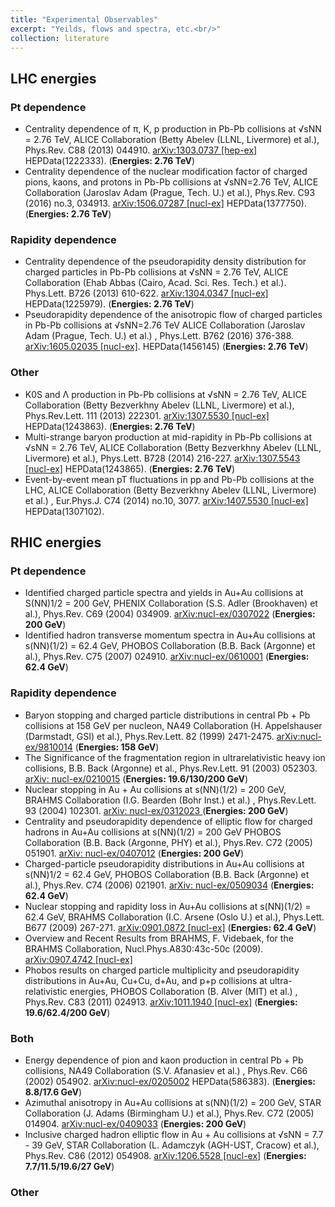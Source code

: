```yaml
---
title: "Experimental Observables"
excerpt: "Yeilds, flows and spectra, etc.<br/>"
collection: literature
---
```


## LHC energies

### Pt dependence

* Centrality dependence of π, K, p production in Pb-Pb collisions at √sNN = 2.76 TeV,
ALICE Collaboration (Betty Abelev (LLNL, Livermore) et al.),
Phys.Rev. C88 (2013) 044910. [arXiv:1303.0737 [hep-ex]](http://arxiv.org/pdf/1303.0737.pdf) HEPData(1222333). (**Energies: 2.76 TeV**)
* Centrality dependence of the nuclear modification factor of charged pions, kaons, and protons in Pb-Pb collisions at √sNN=2.76 TeV,
ALICE Collaboration (Jaroslav Adam (Prague, Tech. U.) et al.),
Phys.Rev. C93 (2016) no.3, 034913.
[arXiv:1506.07287 [nucl-ex]](http://arxiv.org/pdf/1506.07287.pdf) HEPData(1377750). (**Energies: 2.76 TeV**)

### Rapidity dependence

* Centrality dependence of the pseudorapidity density distribution for charged particles in Pb-Pb collisions at √sNN = 2.76 TeV,
ALICE Collaboration (Ehab Abbas (Cairo, Acad. Sci. Res. Tech.) et al.). 
Phys.Lett. B726 (2013) 610-622. [arXiv:1304.0347 [nucl-ex]](http://arxiv.org/pdf/1304.0347.pdf) HEPData(1225979). (**Energies: 2.76 TeV**)
* Pseudorapidity dependence of the anisotropic flow of charged particles in Pb-Pb collisions at √sNN=2.76 TeV
ALICE Collaboration (Jaroslav Adam (Prague, Tech. U.) et al.) ,
Phys.Lett. B762 (2016) 376-388. [arXiv:1605.02035 [nucl-ex]](http://arxiv.org/pdf/1605.02035.pdf). HEPData(1456145) (**Energies: 2.76 TeV**)

### Other

* K0S and Λ production in Pb-Pb collisions at √sNN = 2.76 TeV,
ALICE Collaboration (Betty Bezverkhny Abelev (LLNL, Livermore) et al.),
Phys.Rev.Lett. 111 (2013) 222301. [arXiv:1307.5530 [nucl-ex]](http://arxiv.org/pdf/1307.5530.pdf) HEPData(1243863).  (**Energies: 2.76 TeV**)
* Multi-strange baryon production at mid-rapidity in Pb-Pb collisions at √sNN = 2.76 TeV,
ALICE Collaboration (Betty Bezverkhny Abelev (LLNL, Livermore) et al.),
Phys.Lett. B728 (2014) 216-227. [arXiv:1307.5543 [nucl-ex]](http://arxiv.org/pdf/1307.5543.pdf) HEPData(1243865). (**Energies: 2.76 TeV**)
* Event-by-event mean pT fluctuations in pp and Pb-Pb collisions at the LHC,
ALICE Collaboration (Betty Bezverkhny Abelev (LLNL, Livermore) et al.) ,
Eur.Phys.J. C74 (2014) no.10, 3077. [arXiv:1407.5530 [nucl-ex]](http://arxiv.org/pdf/1407.5530.pdf) HEPData(1307102).

## RHIC energies

### Pt dependence
* Identified charged particle spectra and yields in Au+Au collisions at S(NN)1/2 = 200 GeV,
PHENIX Collaboration (S.S. Adler (Brookhaven) et al.),
Phys.Rev. C69 (2004) 034909. [arXiv:nucl-ex/0307022](http://arxiv.org/pdf/nucl-ex/0307022.pdf) (**Energies: 200 GeV**)
* Identified hadron transverse momentum spectra in Au+Au collisions at s(NN)(1/2) = 62.4 GeV,
PHOBOS Collaboration (B.B. Back (Argonne) et al.),
Phys.Rev. C75 (2007) 024910. [arXiv:nucl-ex/0610001](http://arxiv.org/pdf/nucl-ex/0610001.pdf) (**Energies: 62.4 GeV**)

### Rapidity dependence
* Baryon stopping and charged particle distributions in central Pb + Pb collisions at 158 GeV per nucleon,
NA49 Collaboration (H. Appelshauser (Darmstadt, GSI) et al.),
Phys.Rev.Lett. 82 (1999) 2471-2475. [arXiv:nucl-ex/9810014](http://arxiv.org/pdf/nucl-ex/9810014.pdf) (**Energies: 158 GeV**)
* The Significance of the fragmentation region in ultrarelativistic heavy ion collisions,
B.B. Back (Argonne) et al.,
Phys.Rev.Lett. 91 (2003) 052303. [arXiv: nucl-ex/0210015](http://arxiv.org/pdf/nucl-ex/0210015.pdf) (**Energies:  19.6/130/200 GeV**)
* Nuclear stopping in Au + Au collisions at s(NN)(1/2) = 200 GeV,
BRAHMS Collaboration (I.G. Bearden (Bohr Inst.) et al.) ,
Phys.Rev.Lett. 93 (2004) 102301. [arXiv: nucl-ex/0312023 ](http://arxiv.org/pdf/nucl-ex/0312023.pdf) (**Energies: 200 GeV**)
* Centrality and pseudorapidity dependence of elliptic flow for charged hadrons in Au+Au collisions at s(NN)(1/2) = 200 GeV
PHOBOS Collaboration (B.B. Back (Argonne, PHY) et al.),
Phys.Rev. C72 (2005) 051901. [arXiv: nucl-ex/0407012](http://arxiv.org/pdf/nucl-ex/0407012.pdf)  (**Energies: 200 GeV**)
* Charged-particle pseudorapidity distributions in Au+Au collisions at s(NN)1/2 = 62.4 GeV,
PHOBOS Collaboration (B.B. Back (Argonne) et al.),
Phys.Rev. C74 (2006) 021901. [arXiv: nucl-ex/0509034](http://arxiv.org/pdf/nucl-ex/0509034.pdf) (**Energies: 62.4 GeV**)
* Nuclear stopping and rapidity loss in Au+Au collisions at s(NN)(1/2) = 62.4 GeV,
BRAHMS Collaboration (I.C. Arsene (Oslo U.) et al.),
Phys.Lett. B677 (2009) 267-271. [arXiv:0901.0872 [nucl-ex]](http://arxiv.org/pdf/0901.0872.pdf) (**Energies: 62.4 GeV**)
* Overview and Recent Results from BRAHMS,
F. Videbaek, for the BRAHMS Collaboration,
Nucl.Phys.A830:43c-50c (2009). [arXiv:0907.4742 [nucl-ex]](https://arxiv.org/pdf/0907.4742)
* Phobos results on charged particle multiplicity and pseudorapidity distributions in Au+Au, Cu+Cu, d+Au, and p+p collisions at ultra-relativistic energies,
PHOBOS Collaboration (B. Alver (MIT) et al.) ,
Phys.Rev. C83 (2011) 024913. [arXiv:1011.1940 [nucl-ex]](http://arxiv.org/pdf/1011.1940.pdf) (**Energies: 19.6/62.4/200 GeV**)


### Both
* Energy dependence of pion and kaon production in central Pb + Pb collisions,
NA49 Collaboration (S.V. Afanasiev et al.) ,
Phys.Rev. C66 (2002) 054902. [arXiv:nucl-ex/0205002](http://arxiv.org/pdf/nucl-ex/0205002.pdf) HEPData(586383). (**Energies: 8.8/17.6 GeV**)
* Azimuthal anisotropy in Au+Au collisions at s(NN)(1/2) = 200 GeV,
STAR Collaboration (J. Adams (Birmingham U.) et al.),
Phys.Rev. C72 (2005) 014904. [arXiv:nucl-ex/0409033](http://arxiv.org/pdf/nucl-ex/0409033.pdf) (**Energies: 200 GeV**)
* Inclusive charged hadron elliptic flow in Au + Au collisions at √sNN = 7.7 - 39 GeV,
STAR Collaboration (L. Adamczyk (AGH-UST, Cracow) et al.),
Phys.Rev. C86 (2012) 054908. [arXiv:1206.5528 [nucl-ex]](http://arxiv.org/pdf/1206.5528.pdf) (**Energies: 7.7/11.5/19.6/27 GeV**)

### Other


